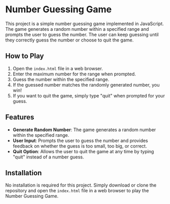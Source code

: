 # Number Guessing Game

This project is a simple number guessing game implemented in JavaScript. The game generates a random number within a specified range and prompts the user to guess the number. The user can keep guessing until they correctly guess the number or choose to quit the game.

## How to Play

1. Open the `index.html` file in a web browser.
2. Enter the maximum number for the range when prompted.
3. Guess the number within the specified range.
4. If the guessed number matches the randomly generated number, you win!
5. If you want to quit the game, simply type "quit" when prompted for your guess.

## Features

- **Generate Random Number**: The game generates a random number within the specified range.
- **User Input**: Prompts the user to guess the number and provides feedback on whether the guess is too small, too big, or correct.
- **Quit Option**: Allows the user to quit the game at any time by typing "quit" instead of a number guess.



## Installation

No installation is required for this project. Simply download or clone the repository and open the `index.html` file in a web browser to play the Number Guessing Game.

